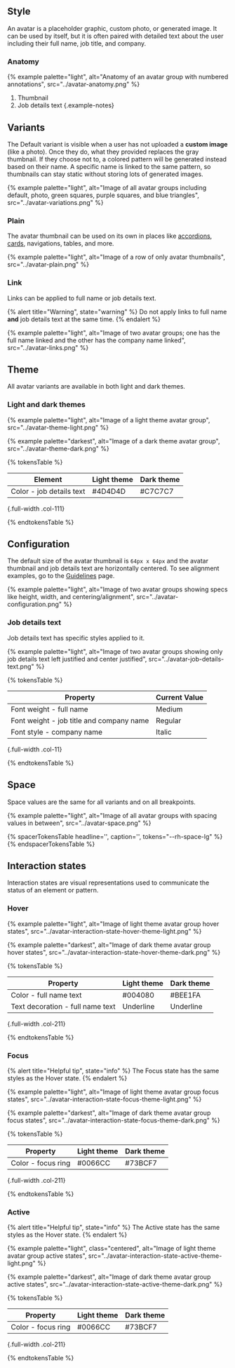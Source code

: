 <style>
.col-211 th { width: 25%; }
.col-211 th:first-of-type { width: 50%; }
.col-111 th { width: 33%; }
.col-11 th { width: 50%; }
</style>

## Style

  An avatar is a placeholder graphic, custom photo, or generated image. It can 
  be used by itself, but it is often paired with detailed text about the user 
  including their full name, job title, and company.

### Anatomy

  {% example palette="light",
              alt="Anatomy of an avatar group with numbered annotations",
              src="../avatar-anatomy.png" %}

  1. Thumbnail
  2. Job details text
  {.example-notes}


## Variants

  The Default variant is visible when a user has not uploaded a **custom image** 
  (like a photo). Once they do, what they provided replaces the gray thumbnail. 
  If they choose not to, a colored pattern will be generated instead based on 
  their name. A specific name is linked to the same pattern, so thumbnails can 
  stay static without storing lots of generated images.

  {% example palette="light",
              alt="Image of all avatar groups including default, photo, green squares, purple squares, and blue triangles",
              src="../avatar-variations.png" %}

### Plain
  The avatar thumbnail can be used on its own in places like 
  [accordions](https://ux.redhat.com/elements/accordion/), 
  [cards](https://ux.redhat.com/elements/card/), navigations, tables, and more.

  {% example palette="light",
              alt="Image of a row of only avatar thumbnails",
              src="../avatar-plain.png" %}

### Link
  Links can be applied to full name or job details text.

  {% alert title="Warning", state="warning" %}
  Do not apply links to full name **and** job details text at the same time.
  {% endalert %}

  {% example palette="light",
              alt="Image of two avatar groups; one has the full name linked and the other has the company name linked",
              src="../avatar-links.png" %}


## Theme

  All avatar variants are available in both light and dark themes.

### Light and dark themes

  {% example palette="light",
              alt="Image of a light theme avatar group",
              src="../avatar-theme-light.png" %}

  {% example palette="darkest",
              alt="Image of a dark theme avatar group",
              src="../avatar-theme-dark.png" %}

  {% tokensTable %}

  | Element                  | Light theme | Dark theme |
  | ------------------------ | ----------- | ---------- |
  | Color - job details text |#4D4D4D     |#C7C7C7    |

  {.full-width .col-111}

  {% endtokensTable %}


## Configuration

  The default size of the avatar thumbnail is `64px x 64px` and the avatar 
  thumbnail and job details text are horizontally centered. To see alignment 
  examples, go to the 
  [Guidelines](https://ux.redhat.com/elements/avatar/guidelines/) page.

  {% example palette="light",
              alt="Image of two avatar groups showing specs like height, width, and centering/alignment",
              src="../avatar-configuration.png" %}

### Job details text
  Job details text has specific styles applied to it.

  {% example palette="light",
              alt="Image of two avatar groups showing only job details text left justified and center justified",
              src="../avatar-job-details-text.png" %}

  {% tokensTable %}

  | Property                                 | Current Value |
  | ---------------------------------------- | ------------- |
  | Font weight - full name                  | Medium        |
  | Font weight - job title and company name | Regular       |
  | Font style - company name                | Italic        |

  {.full-width .col-11}

  {% endtokensTable %}


## Space
  Space values are the same for all variants and on all breakpoints.

  {% example palette="light",
              alt="Image of all avatar groups with spacing values in between",
              src="../avatar-space.png" %}

  {% spacerTokensTable 
      headline='',
      caption='',
      tokens="--rh-space-lg" %}
  {% endspacerTokensTable %}


## Interaction states

  Interaction states are visual representations used to communicate the status 
  of an element or pattern.

### Hover

  {% example palette="light",
             alt="Image of light theme avatar group hover states",
             src="../avatar-interaction-state-hover-theme-light.png" %}

  {% example palette="darkest",
              alt="Image of dark theme avatar group hover states",
              src="../avatar-interaction-state-hover-theme-dark.png" %}

  {% tokensTable %}

  | Property                         | Light theme | Dark theme |
  | -------------------------------- | ----------- | ---------- |
  | Color - full name text           |#004080     |#BEE1FA    |
  | Text decoration - full name text | Underline   | Underline  |

  {.full-width .col-211}

  {% endtokensTable %}

### Focus

  {% alert title="Helpful tip", state="info" %}
  The Focus state has the same styles as the Hover state.
  {% endalert %}

  {% example palette="light",
              alt="Image of light theme avatar group focus states",
              src="../avatar-interaction-state-focus-theme-light.png" %}

  {% example palette="darkest",
              alt="Image of dark theme avatar group focus states",
              src="../avatar-interaction-state-focus-theme-dark.png" %}

  {% tokensTable %}

  | Property           | Light theme | Dark theme |
  | ------------------ | ----------- | ---------- |
  | Color - focus ring |#0066CC     |#73BCF7    |

  {.full-width .col-211}

  {% endtokensTable %}

### Active

  {% alert title="Helpful tip", state="info" %}
  The Active state has the same styles as the Hover state.
  {% endalert %}

  {% example palette="light",
             class="centered",
             alt="Image of light theme avatar group active states",
             src="../avatar-interaction-state-active-theme-light.png" %}

  {% example palette="darkest",
              alt="Image of dark theme avatar group active states",
              src="../avatar-interaction-state-active-theme-dark.png" %}

  {% tokensTable %}

  | Property           | Light theme | Dark theme |
  | ------------------ | ----------- | ---------- |
  | Color - focus ring |#0066CC     |#73BCF7    |

  {.full-width .col-211}

  {% endtokensTable %}

